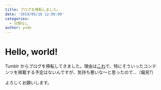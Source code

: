 ```yaml
---
title: ブログを移転しました。
date: '2019/05/10 12:00:00'
categories:
  - 分類なし
author: yude
---
```

# Hello, world!
Tumblr からブログを移転してきました。理由は[これ](https://www.theverge.com/2019/3/14/18266013/tumblr-porn-ban-lost-users-down-traffic)で、特にそういったコンテンツを掲載する予定はないんですが、気持ち悪いな～と思ったので...（偏見?）

よろしくお願いします。
